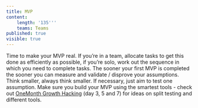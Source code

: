 ```yaml
---
title: MVP
content:
    length: '135'''
    teams: Teams
published: true
visible: true
---
```


Time to make your MVP real. If you’re in a team, allocate tasks to get this done as efficiently as possible, if you’re solo, work out the sequence in which you need to complete tasks. The sooner your first MVP is completed the sooner you can measure and validate / disprove your assumptions. Think smaller, always think smaller. If necessary, just aim to test one assumption. Make sure you build your MVP using the smartest tools - check out [OneMonth Growth Hacking](https://onemonth.com/courses/growth-hacking) (day 3, 5 and 7)  for ideas on split testing and different tools.